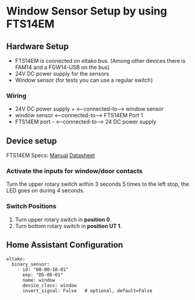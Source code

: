 # Window Sensor Setup by using FTS14EM

## Hardware Setup
* FTS14EM is connected on eltako bus. (Among other devices there is FAM14 and a FGW14-USB on the bus)
* 24V DC power supply for the sensors
* Window sensor (for tests you can use a regular switch)

### Wiring
* 24V DC power supply +  <--connected-to--> window sensor
* window sensor <--connected-to--> FTS14EM Port 1
* FTS14EM port - <--connected-to--> 24 DC power supply

## Device setup
FTS14EM Specs: [Manual](https://www.eltako.com/fileadmin/downloads/en/_bedienung/FTS14EM_30014060-3_gb.pdf) [Datasheet](https://www.eltako.com/fileadmin/downloads/en/_datasheets/Datasheet_FTS14EM.pdf)

### Activate the inputs for window/door contacts 
Turn the upper rotary switch within
3 seconds 5 times to the left stop, the LED
goes on during 4 seconds.

### Switch Positions
1. Turn upper rotary switch in **position 0**.
2. Turn bottom rotary switch in **position UT 1**.

## Home Assistant Configuration
```
eltako:
  binary_sensor:
    - id: "00-00-10-01"
      eep: "D5-00-01"
      name: window
      device_class: window
      invert_signal: False   # optional, default=False
```